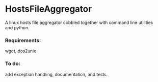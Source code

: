 # HostsFileAggregator

A linux hosts file aggregator cobbled together with command line utilities and python.

### Requirements: 
wget, dos2unix

### To do:
add exception handling, documentation, and tests.
